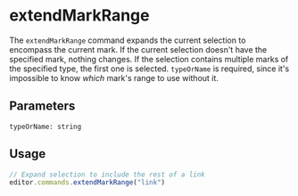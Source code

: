 # extendMarkRange
The `extendMarkRange` command expands the current selection to encompass the current mark. If the current selection doesn't have the specified mark, nothing changes. If the selection contains multiple marks of the specified type, the first one is selected. `typeOrName` is required, since it's impossible to know _which_ mark's range to use without it.

## Parameters
`typeOrName: string`

## Usage
```js
// Expand selection to include the rest of a link
editor.commands.extendMarkRange("link")
```

